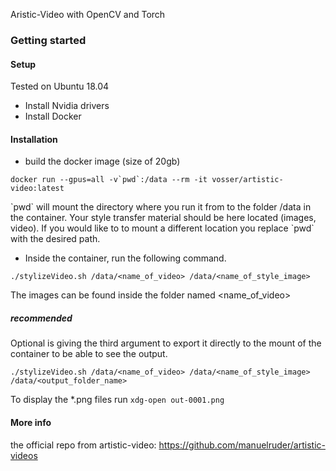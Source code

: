 Aristic-Video with OpenCV and Torch

### Getting started
#### Setup
Tested on Ubuntu 18.04

- Install Nvidia drivers
- Install Docker

#### Installation
- build the docker image (size of 20gb)
``` 
docker run --gpus=all -v`pwd`:/data --rm -it vosser/artistic-video:latest
```
\`pwd\` will mount the directory where you run it from to the folder /data in the container. Your style transfer material should be here located (images, video). If you would like to to mount a different location you replace \`pwd\` with the desired path.

- Inside the container, run the following command.
```
./stylizeVideo.sh /data/<name_of_video> /data/<name_of_style_image> 
```
The images can be found inside the folder named <name_of_video>
##### recommended
Optional is giving the third argument to export it directly to the mount of the container to be able to see the output. 
```
./stylizeVideo.sh /data/<name_of_video> /data/<name_of_style_image> /data/<output_folder_name>
```
To display the \*.png files run ```xdg-open out-0001.png```


#### More info
the official repo from artistic-video: https://github.com/manuelruder/artistic-videos
